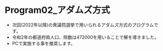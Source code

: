 # Program02_アダムズ方式

* 次回(2022年以降)の衆議院選挙で用いられるアダムズ方式のプログラムです。
* 令和2年の都道府県人口、除数は472000を用いることで解を導きました。
* PCで実施する事を推奨します。
